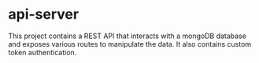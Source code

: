 # api-server
This project contains a REST API that interacts with a mongoDB database and exposes various routes to manipulate the data. It also contains custom token authentication.
